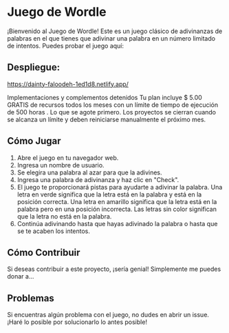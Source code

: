 # Juego de Wordle

¡Bienvenido al Juego de Wordle! Este es un juego clásico de adivinanzas de palabras en el que tienes que adivinar una palabra en un número limitado de intentos. Puedes probar el juego aquí:

## Despliegue:

https://dainty-faloodeh-1ed1d8.netlify.app/

Implementaciones y complementos detenidos 
Tu plan incluye $ 5.00 GRATIS de recursos todos los meses con un límite de tiempo de ejecución de 500 horas . Lo que se agote primero. Los proyectos se cierran cuando se alcanza un límite y deben reiniciarse manualmente el próximo mes. 


## Cómo Jugar

1. Abre el juego en tu navegador web.
2. Ingresa un nombre de usuario.
3. Se elegira una palabra al azar para que la adivines.
4. Ingresa una palabra de adivinanza y haz clic en "Check".
5. El juego te proporcionará pistas para ayudarte a adivinar la palabra. Una letra en verde significa que la letra está en la palabra y está en la posición correcta. Una letra en amarillo significa que la letra está en la palabra pero en una posición incorrecta. Las letras sin color significan que la letra no está en la palabra.
6. Continúa adivinando hasta que hayas adivinado la palabra o hasta que se te acaben los intentos.

## Cómo Contribuir

Si deseas contribuir a este proyecto, ¡sería genial! Simplemente me puedes donar a... 

## Problemas

Si encuentras algún problema con el juego, no dudes en abrir un issue. ¡Haré lo posible por solucionarlo lo antes posible!

